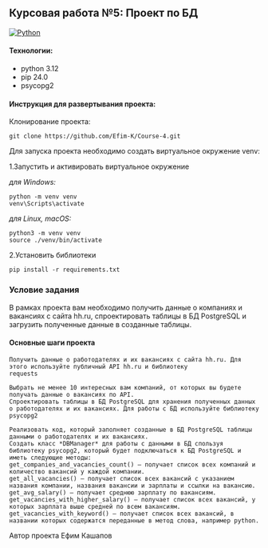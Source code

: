 ## Курсовая работа №5: Проект по БД

[![Python](https://img.shields.io/badge/-Python-464646?style=flat-square&logo=Python)](https://www.python.org/)

#### Технологии:

- python 3.12
- pip 24.0
- psycopg2

#### Инструкция для развертывания проекта:

Клонирование проекта:
```
git clone https://github.com/Efim-K/Course-4.git
```

Для запуска проекта необходимо создать виртуальное окружение venv:

1.Запустить и активировать виртуальное окружение

*для Windows:*
```
python -m venv venv
venv\Scripts\activate
```

*для Linux, macOS:*
```
python3 -m venv venv
source ./venv/bin/activate
```

2.Установить библиотеки
```
pip install -r requirements.txt
```

### Условие задания
В рамках проекта вам необходимо получить данные о компаниях и вакансиях с сайта hh.ru, спроектировать таблицы в БД PostgreSQL и загрузить полученные данные в созданные таблицы.

####  Основные шаги проекта
```
Получить данные о работодателях и их вакансиях с сайта hh.ru. Для этого используйте публичный API hh.ru и библиотеку 
requests

Выбрать не менее 10 интересных вам компаний, от которых вы будете получать данные о вакансиях по API.
Спроектировать таблицы в БД PostgreSQL для хранения полученных данных о работодателях и их вакансиях. Для работы с БД используйте библиотеку psycopg2

Реализовать код, который заполняет созданные в БД PostgreSQL таблицы данными о работодателях и их вакансиях.
Создать класс *DBManager* для работы с данными в БД спользуя библиотеку psycopg2, который будет подключаться к БД PostgreSQL и иметь следующие методы:
get_companies_and_vacancies_count() — получает список всех компаний и количество вакансий у каждой компании.
get_all_vacancies() — получает список всех вакансий с указанием названия компании, названия вакансии и зарплаты и ссылки на вакансию.
get_avg_salary() — получает среднюю зарплату по вакансиям.
get_vacancies_with_higher_salary() — получает список всех вакансий, у которых зарплата выше средней по всем вакансиям.
get_vacancies_with_keyword() — получает список всех вакансий, в названии которых содержатся переданные в метод слова, например python.
```

Автор проекта Ефим Кашапов